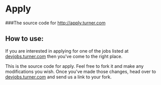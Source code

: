 # Apply
###The source code for http://apply.turner.com

## How to use:
If you are interested in applying for one of the jobs listed at [devjobs.turner.com](http://devjobs.turner.com) then you've come to the right place.

This is the source code for apply.  Feel free to fork it and make any modifications you wish.  Once you've made those changes, head over to [devjobs.turner.com](http://devjobs.turner.com) and send us a link to your fork. 

